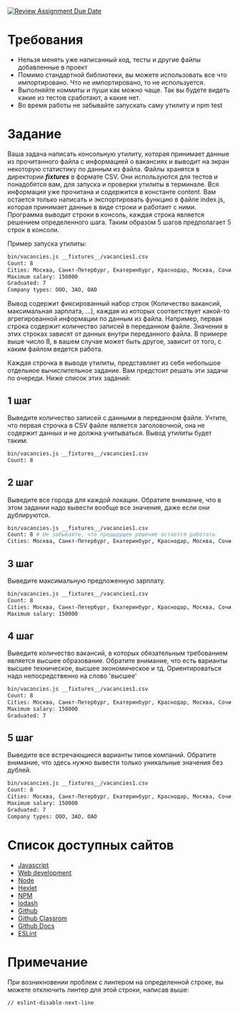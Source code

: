 [![Review Assignment Due Date](https://classroom.github.com/assets/deadline-readme-button-24ddc0f5d75046c5622901739e7c5dd533143b0c8e959d652212380cedb1ea36.svg)](https://classroom.github.com/a/usGsm7E3)
# Требования

* Нельзя менять уже написанный код, тесты и другие файлы добавленные в проект
* Помимо стандартной библиотеки, вы можете использовать все что импортировано. Что не импортировано, то не используется.
* Выполняйте коммиты и пуши как можно чаще. Так вы будете видеть какие из тестов сработают, а какие нет.
* Во время работы не забывайте запускать саму утилиту и npm test

# Задание

Ваша задача написать консольную утилиту, которая принимает данные из прочитанного файла с информацией о вакансиях и выводит на экран некоторую статистику по данным из файла. Файлы хранятся в директории *__fixtures__* в формате CSV. Они используются для тестов и понадобятся вам, для запуска и проверки утилиты в терминале. Вся информация уже прочитана и содержится в константе content. Вам остается только написать и экспортировать функцию в файле index.js, которая принимает данные в виде строки и работает с ними. Программа выводит строки в консоль, каждая строка является решением определенного шага. Таким образом 5 шагов предполагает 5 строк в консоли.

Пример запуска утилиты:

```bash
bin/vacancies.js __fixtures__/vacancies1.csv
Count: 8
Cities: Москва, Санкт-Петербург, Екатеринбург, Краснодар, Москва, Сочи, Казань, Новосибирск
Maximum salary: 150000
Graduated: 7
Company types: ООО, ЗАО, ОАО
```

Вывод содержит фиксированный набор строк (Количество вакансий, максимальная зарплата, ...), каждая из которых соответствует какой-то агрегированной информации по данным из файла. Например, первая строка содержит количество записей в переданном файле. Значения в этих строках зависят от данных внутри переданного файла. В примере выше число 8, в вашем случае может быть другое, зависит от того, с каким файлом ведется работа.

Каждая строчка в выводе утилиты, представляет из себя небольшое отдельное вычислительное задание. Вам предстоит решать эти задачи по очереди. Ниже список этих заданий:

## 1 шаг

Выведите количество записей с данными в переданном файле. Учтите, что первая строчка в CSV файле является заголовочной, она не содержит данных и не должна учитываться. Вывод утилиты будет таким:

```bash
bin/vacancies.js __fixtures__/vacancies1.csv
Count: 8
```

## 2 шаг

Выведите все города для каждой локации. Обратите внимание, что в этом задании надо вывести вообще все значения, даже если они дублируются.

```bash
bin/vacancies.js __fixtures__/vacancies1.csv
Count: 8 # Не забывайте, что предыдущее решение остается работать
Cities: Москва, Санкт-Петербург, Екатеринбург, Краснодар, Москва, Сочи, Казань, Новосибирск
```

## 3 шаг

Выведите максимальную предложенную зарплату.

```bash
bin/vacancies.js __fixtures__/vacancies1.csv
Count: 8
Cities: Москва, Санкт-Петербург, Екатеринбург, Краснодар, Москва, Сочи, Казань, Новосибирск
Maximum salary: 150000
```

## 4 шаг

Выведите количество вакансий, в которых обязательным требованием является высшее образование. Обратите внимание, что есть варианты высшее техническое, высшее экономическое и тд. Ориентироваться надо непосредственно на слово 'высшее'

```bash
bin/vacancies.js __fixtures__/vacancies1.csv
Count: 8
Cities: Москва, Санкт-Петербург, Екатеринбург, Краснодар, Москва, Сочи, Казань, Новосибирск
Maximum salary: 150000
Graduated: 7
```

## 5 шаг

Выведите все встречающиеся варианты типов компаний. Обратите внимание, что здесь нужно вывести только уникальные значения без дублей.

```bash
bin/vacancies.js __fixtures__/vacancies1.csv
Count: 8
Cities: Москва, Санкт-Петербург, Екатеринбург, Краснодар, Москва, Сочи, Казань, Новосибирск
Maximum salary: 150000
Graduated: 7
Company types: ООО, ЗАО, ОАО
```

# Список доступных сайтов

- [Javascript](https://developer.mozilla.org/ru/docs/Learn/JavaScript)
- [Web development](https://developer.mozilla.org/en-US/docs/Learn)
- [Node](https://nodejs.org/ru/docs)
- [Hexlet](https://hexlet.io)
- [NPM](https://docs.npmjs.com/)
- [lodash](https://lodash.com/docs)
- [Github](https://github.com/)
- [Github Classrom](https://classroom.github.com/)
- [Github Docs](https://docs.github.com/ru)
- [ESLint](https://eslint.org/docs/latest/)

# Примечание

При возникновении проблем с линтером на определенной строке, вы можете отключить линтер для этой строки, написав выше:
```bash
// eslint-disable-next-line
```
